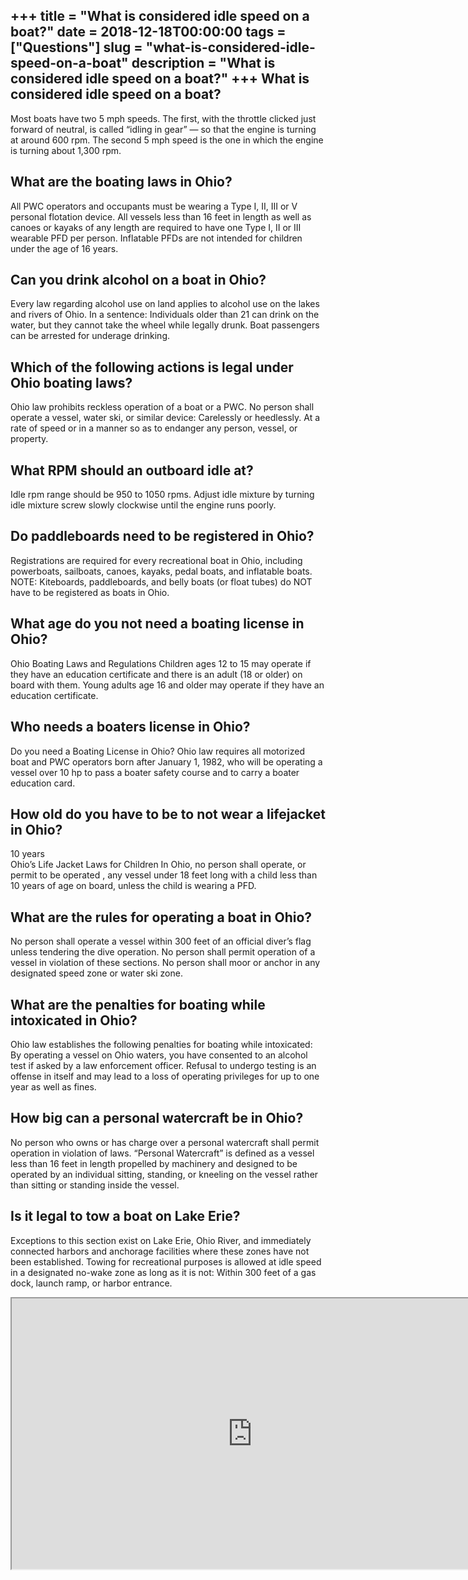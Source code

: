 +++
title = "What is considered idle speed on a boat?"
date = 2018-12-18T00:00:00
tags = ["Questions"]
slug = "what-is-considered-idle-speed-on-a-boat"
description = "What is considered idle speed on a boat?"
+++
What is considered idle speed on a boat?
----------------------------------------

Most boats have two 5 mph speeds. The first, with the throttle clicked just forward of neutral, is called “idling in gear” — so that the engine is turning at around 600 rpm. The second 5 mph speed is the one in which the engine is turning about 1,300 rpm.

What are the boating laws in Ohio?
----------------------------------

All PWC operators and occupants must be wearing a Type I, II, III or V personal flotation device. All vessels less than 16 feet in length as well as canoes or kayaks of any length are required to have one Type I, II or III wearable PFD per person. Inflatable PFDs are not intended for children under the age of 16 years.

Can you drink alcohol on a boat in Ohio?
----------------------------------------

Every law regarding alcohol use on land applies to alcohol use on the lakes and rivers of Ohio. In a sentence: Individuals older than 21 can drink on the water, but they cannot take the wheel while legally drunk. Boat passengers can be arrested for underage drinking.

Which of the following actions is legal under Ohio boating laws?
----------------------------------------------------------------

Ohio law prohibits reckless operation of a boat or a PWC. No person shall operate a vessel, water ski, or similar device: Carelessly or heedlessly. At a rate of speed or in a manner so as to endanger any person, vessel, or property.

What RPM should an outboard idle at?
------------------------------------

Idle rpm range should be 950 to 1050 rpms. Adjust idle mixture by turning idle mixture screw slowly clockwise until the engine runs poorly.

Do paddleboards need to be registered in Ohio?
----------------------------------------------

Registrations are required for every recreational boat in Ohio, including powerboats, sailboats, canoes, kayaks, pedal boats, and inflatable boats. NOTE: Kiteboards, paddleboards, and belly boats (or float tubes) do NOT have to be registered as boats in Ohio.

What age do you not need a boating license in Ohio?
---------------------------------------------------

Ohio Boating Laws and Regulations Children ages 12 to 15 may operate if they have an education certificate and there is an adult (18 or older) on board with them. Young adults age 16 and older may operate if they have an education certificate.

Who needs a boaters license in Ohio?
------------------------------------

Do you need a Boating License in Ohio? Ohio law requires all motorized boat and PWC operators born after January 1, 1982, who will be operating a vessel over 10 hp to pass a boater safety course and to carry a boater education card.

How old do you have to be to not wear a lifejacket in Ohio?
-----------------------------------------------------------

10 years  
Ohio’s Life Jacket Laws for Children In Ohio, no person shall operate, or permit to be operated , any vessel under 18 feet long with a child less than 10 years of age on board, unless the child is wearing a PFD.

What are the rules for operating a boat in Ohio?
------------------------------------------------

No person shall operate a vessel within 300 feet of an official diver’s flag unless tendering the dive operation. No person shall permit operation of a vessel in violation of these sections. No person shall moor or anchor in any designated speed zone or water ski zone.

What are the penalties for boating while intoxicated in Ohio?
-------------------------------------------------------------

Ohio law establishes the following penalties for boating while intoxicated: By operating a vessel on Ohio waters, you have consented to an alcohol test if asked by a law enforcement officer. Refusal to undergo testing is an offense in itself and may lead to a loss of operating privileges for up to one year as well as fines.

How big can a personal watercraft be in Ohio?
---------------------------------------------

No person who owns or has charge over a personal watercraft shall permit operation in violation of laws. “Personal Watercraft” is defined as a vessel less than 16 feet in length propelled by machinery and designed to be operated by an individual sitting, standing, or kneeling on the vessel rather than sitting or standing inside the vessel.

Is it legal to tow a boat on Lake Erie?
---------------------------------------

Exceptions to this section exist on Lake Erie, Ohio River, and immediately connected harbors and anchorage facilities where these zones have not been established. Towing for recreational purposes is allowed at idle speed in a designated no-wake zone as long as it is not: Within 300 feet of a gas dock, launch ramp, or harbor entrance.

<iframe allow="accelerometer; autoplay; clipboard-write; encrypted-media; gyroscope; picture-in-picture" allowfullscreen="" class="__youtube_prefs__  epyt-is-override  no-lazyload" data-no-lazy="1" data-origheight="433" data-origwidth="770" data-skipgform_ajax_framebjll="" height="433" id="_ytid_42531" loading="lazy" src="https://www.youtube.com/embed/gy-vZKbrciI?enablejsapi=1&autoplay=0&cc_load_policy=0&cc_lang_pref=&iv_load_policy=1&loop=0&modestbranding=0&rel=1&fs=1&playsinline=0&autohide=2&theme=dark&color=red&controls=1&" title="YouTube player" width="770"></iframe>
